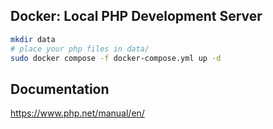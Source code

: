 ## Docker: Local PHP Development Server

```bash
mkdir data
# place your php files in data/
sudo docker compose -f docker-compose.yml up -d
```

## Documentation

https://www.php.net/manual/en/